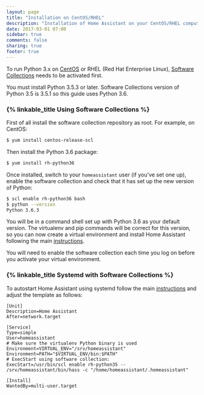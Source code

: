 ```yaml
---
layout: page
title: "Installation on CentOS/RHEL"
description: "Installation of Home Assistant on your CentOS/RHEL computer."
date: 2017-03-01 07:00
sidebar: true
comments: false
sharing: true
footer: true
---
```


To run Python 3.x on [CentOS](https://www.centos.org/) or RHEL (Red Hat Enterprise Linux), [Software Collections](https://www.softwarecollections.org/en/scls/rhscl/rh-python36/) needs to be activated first.

You must install Python 3.5.3 or later. Software Collections version of Python 3.5 is 3.5.1 so this guide uses Python 3.6.

### {% linkable_title Using Software Collections %}

First of all install the software collection repository as root. For example, on CentOS:

```bash
$ yum install centos-release-scl
```

Then install the Python 3.6 package:

```bash
$ yum install rh-python36
```

Once installed, switch to your `homeassistant` user (if you've set one up), enable the software collection and check that it has set up the new version of Python:

```bash
$ scl enable rh-python36 bash
$ python --version
Python 3.6.3
```

You will be in a command shell set up with Python 3.6 as your default version. The virtualenv and pip commands will be correct for this version, so you can now create a virtual environment and install Home Assistant following the main [instructions](https://home-assistant.io/docs/installation/virtualenv/#step-4-set-up-the-virtualenv).

You will need to enable the software collection each time you log on before you activate your virtual environment.

### {% linkable_title Systemd with Software Collections %}

To autostart Home Assistant using systemd follow the main [instructions](https://home-assistant.io/docs/autostart/systemd/) and adjust the template as follows:

```
[Unit]
Description=Home Assistant
After=network.target

[Service]
Type=simple
User=homeassistant
# Make sure the virtualenv Python binary is used
Environment=VIRTUAL_ENV="/srv/homeassistant"
Environment=PATH="$VIRTUAL_ENV/bin:$PATH"
# ExecStart using software collection:
ExecStart=/usr/bin/scl enable rh-python35 -- /srv/homeassistant/bin/hass -c "/home/homeassistant/.homeassistant"

[Install]
WantedBy=multi-user.target
```
